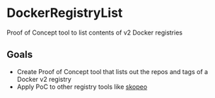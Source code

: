 # DockerRegistryList
Proof of Concept tool to list contents of v2 Docker registries

## Goals
- Create Proof of Concept tool that lists out the repos and tags of a Docker v2 registry
- Apply PoC to other registry tools like [skopeo](https://github.com/containers/skopeo)
